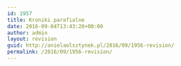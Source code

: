 ```yaml
---
id: 1957
title: Kroniki parafialne
date: 2016-09-04T13:43:28+00:00
author: admin
layout: revision
guid: http://anielaolsztynek.pl/2016/09/1956-revision/
permalink: /2016/09/1956-revision/
---
```

